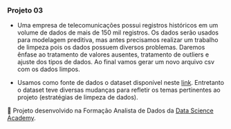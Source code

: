 ### Projeto 03
- Uma empresa de telecomunicações possui registros históricos em um volume de dados
de mais de 150 mil registros. Os dados serão usados para modelagem preditiva, mas antes
precisamos realizar um trabalho de limpeza pois os dados possuem diversos problemas.
Daremos ênfase ao tratamento de valores ausentes, tratamento de outliers e ajuste dos
tipos de dados. Ao final vamos gerar um novo arquivo csv com os dados limpos.

- Usamos como fonte de dados o dataset disponível neste [link](https://www.kaggle.com/blastchar/telco-customer-churn).
Entretanto o dataset teve diversas mudanças para refletir os temas pertinentes ao projeto (estratégias de limpeza de dados).

📌 Projeto desenvolvido na Formação Analista de Dados da [Data Science Academy](https://www.datascienceacademy.com.br/).